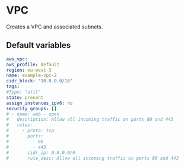 # VPC
Creates a VPC and associated subnets.
<!--TOC-->
<!--ENDTOC-->

<!--ROLEVARS-->
## Default variables
```yaml
aws_vpc:
aws_profile: default
region: eu-west-3
name: example-vpc-2
cidr_block: "10.0.0.0/16"
tags:
#Type: "util"
state: present
assign_instances_ipv6: no
security_groups: []
# - name: web - open
#   description: Allow all incoming traffic on ports 80 and 443
#   rules:
#     - proto: tcp
#       ports:
#         - 80
#         - 443
#       cidr_ip: 0.0.0.0/0
#       rule_desc: Allow all incoming traffic on ports 80 and 443

```

<!--ENDROLEVARS-->
